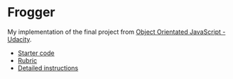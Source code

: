 # Frogger

My implementation of the final project from [Object Orientated JavaScript - Udacity](https://www.udacity.com/course/javascript-design-patterns--ud989
).
* [Starter code](https://github.com/udacity/frontend-nanodegree-arcade-game)  
* [Rubric](https://review.udacity.com/#!/rubrics/15/view)  
* [Detailed instructions](https://docs.google.com/document/d/1v01aScPjSWCCWQLIpFqvg3-vXLH2e8_SZQKC8jNO0Dc/edit)  
